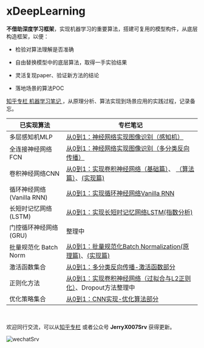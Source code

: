 # xDeepLearning
**不借助深度学习框架**，实现机器学习的重要算法，搭建可复用的模型构件，从底层构造框架，以便：

- 检验对算法理解是否准确

- 自由替换模型中的底层算法，取得一手实验结果

- 灵活复现paper、验证新方法的结论

- 落地场景的算法POC

  

[知乎专栏 机器学习笔记 ](<https://www.zhihu.com/people/xu-jerry-82/posts>)，从原理分析、算法实现到场景应用的实践过程，记录备忘。

| 已实现算法                | 专栏笔记                                                     |
| ------------------------- | ------------------------------------------------------------ |
| 多层感知机MLP             | [从0到1：神经网络实现图像识别（感知机）](https://zhuanlan.zhihu.com/p/39172441) |
| 全连接神经网络FCN         | [从0到1：神经网络实现图像识别（多分类反向传播）](https://zhuanlan.zhihu.com/p/39689565) |
| 卷积神经网络CNN           | [从0到1：实现卷积神经网络（基础篇）](https://zhuanlan.zhihu.com/p/40211372)、 [（算法篇）](https://zhuanlan.zhihu.com/p/45590146)、[(实现篇)](https://zhuanlan.zhihu.com/p/49205794) |
| 循环神经网络(Vanilla RNN) | [从0到1：实现循环神经网络Vanilla RNN](https://zhuanlan.zhihu.com/p/59843755) |
| 长短时记忆网络(LSTM)      | [从0到1：实现长短时记忆网络LSTM(指数分析)](<https://zhuanlan.zhihu.com/p/60995509>) |
| 门控循环神经网络(GRU)     | 整理中                                                       |
| 批量规范化 Batch Norm     | [从0到1：批量规范化Batch Normalization(原理篇)](https://zhuanlan.zhihu.com/p/52736691)、[(实现篇)](https://zhuanlan.zhihu.com/p/57847763) |
| 激活函数集合              | [从0到1：多分类反向传播-激活函数部分](https://zhuanlan.zhihu.com/p/39689565) |
| 正则化方法                | [从0到1：实现卷积神经网络（过拟合与L2正则化）](https://zhuanlan.zhihu.com/p/40211372)、Dropout方法整理中 |
| 优化策略集合              | [从0到1：CNN实现-优化算法部分](https://zhuanlan.zhihu.com/p/49205794) |

​	

欢迎同行交流，可以从[知乎专栏](<https://www.zhihu.com/people/xu-jerry-82/posts>) 或者公众号 **JerryX007Srv** 获得更新。

![wechatSrv](https://ws1.sinaimg.cn/large/840c5815ly1ft85ikph1xj2076076jrv.jpg '获得更新')


